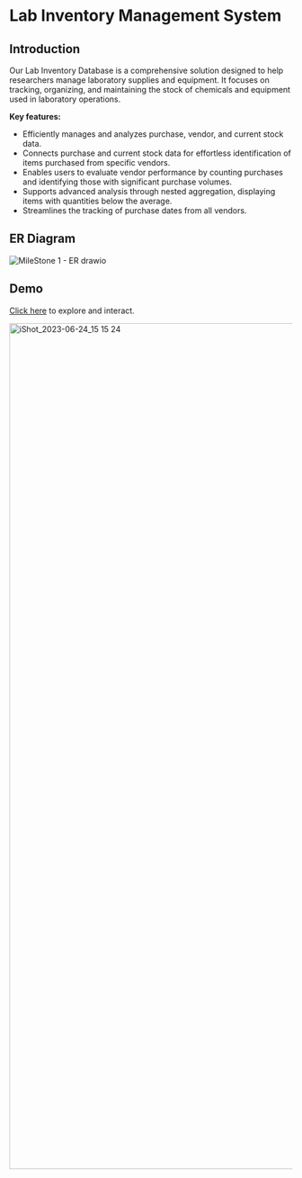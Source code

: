# Lab Inventory Management System

## Introduction

Our Lab Inventory Database is a comprehensive solution designed to help researchers manage laboratory supplies and equipment. It focuses on tracking, organizing, and maintaining the stock of chemicals and equipment used in laboratory operations.

**Key features:**
- Efficiently manages and analyzes purchase, vendor, and current stock data.
- Connects purchase and current stock data for effortless identification of items purchased from specific vendors.
- Enables users to evaluate vendor performance by counting purchases and identifying those with significant purchase volumes.
- Supports advanced analysis through nested aggregation, displaying items with quantities below the average.
- Streamlines the tracking of purchase dates from all vendors.

## ER Diagram

![MileStone 1 - ER drawio](https://github.com/Miranda-Tang/Lab-Inventory-Management-System/assets/81618041/17024cf1-f53c-4c25-afa3-f5220041d19c)

## Demo

[Click here](https://www.students.cs.ubc.ca/~mtang78/labInventory/login/index.php) to explore and interact.

<img width="1504" alt="iShot_2023-06-24_15 15 24" src="https://github.com/Miranda-Tang/Lab-Inventory-Management-System/assets/81618041/3f5f9531-a4d6-4c8a-99b5-639c7b1d2499">
